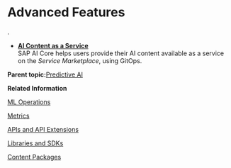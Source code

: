 <!-- loio24f2fbb25f2e4f41bccd176bbbcac9e5 -->

# Advanced Features

.

-   **[AI Content as a Service](ai-content-as-a-service-3fb0390.md "SAP AI Core helps users provide their AI content available as a
		service on the Service Marketplace, using GitOps.")**  
SAP AI Core helps users provide their AI content available as a service on the *Service Marketplace*, using GitOps.

**Parent topic:**[Predictive AI](predictive-ai-6c3b730.md "")

**Related Information**  


[ML Operations](ml-operations-7f5aa9b.md "This section guides you through the end-to-end AI lifecycle of SAP AI Core.")

[Metrics](metrics-36f8bec.md "The AI API provides the ability to track metrics, and to customize or filter which metrics are reported.")

[APIs and API Extensions](apis-and-api-extensions-0cb7275.md "Explore APIs and API extensions that you can use with SAP AI Core.")

[Libraries and SDKs](libraries-and-sdks-499309d.md "Explore additional SDKs and Libraries, for use with SAP AI Core.")

[Content Packages](content-packages-9e1c83d.md "Explore additional Content Packages for use with SAP AI Core.")

